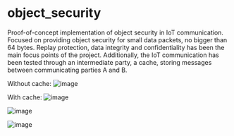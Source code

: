 # object_security
Proof-of-concept implementation of object security in IoT communication.
Focused on providing object security for small
data packets, no bigger than 64 bytes. Replay protection, data integrity and
confidentiality has been the main focus points of the project. Additionally, the
IoT communication has been tested through an intermediate party, a cache,
storing messages between communicating parties A and B.

Without cache:
![image](https://user-images.githubusercontent.com/15932746/192159924-0a02b1ca-af37-4146-a7d7-920d49aef292.png)

With cache:
![image](https://user-images.githubusercontent.com/15932746/192159933-a6511043-4ed5-41ac-9a08-a1199b7cb186.png)


![image](https://user-images.githubusercontent.com/15932746/192159993-629b529d-7757-4be5-8cdd-7db851b4efeb.png)

![image](https://user-images.githubusercontent.com/15932746/192160002-b7ac9c07-4f02-47c1-839a-776d7cb6ae74.png)
